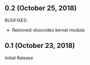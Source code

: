 
## 0.2 (October 25, 2018)

BUGFIXES:
* Removed vboxvideo kernel module

## 0.1 (October 23, 2018)

Initial Release
